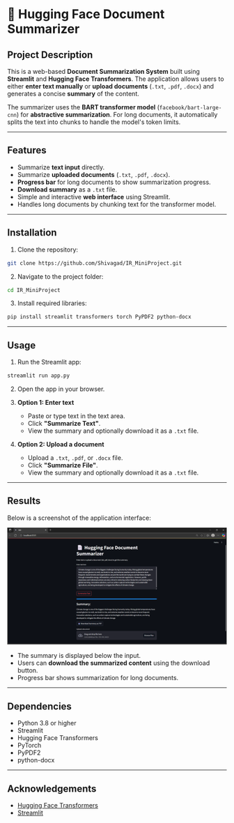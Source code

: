# 📄 Hugging Face Document Summarizer

## **Project Description**

This is a web-based **Document Summarization System** built using **Streamlit** and **Hugging Face Transformers**.
The application allows users to either **enter text manually** or **upload documents** (`.txt`, `.pdf`, `.docx`) and generates a concise **summary** of the content.

The summarizer uses the **BART transformer model** (`facebook/bart-large-cnn`) for **abstractive summarization**. For long documents, it automatically splits the text into chunks to handle the model's token limits.

---

## **Features**

* Summarize **text input** directly.
* Summarize **uploaded documents** (`.txt`, `.pdf`, `.docx`).
* **Progress bar** for long documents to show summarization progress.
* **Download summary** as a `.txt` file.
* Simple and interactive **web interface** using Streamlit.
* Handles long documents by chunking text for the transformer model.

---

## **Installation**

1. Clone the repository:

```bash
git clone https://github.com/Shivagad/IR_MiniProject.git
```

2. Navigate to the project folder:

```bash
cd IR_MiniProject
```

3. Install required libraries:

```bash
pip install streamlit transformers torch PyPDF2 python-docx
```

---

## **Usage**

1. Run the Streamlit app:

```bash
streamlit run app.py
```

2. Open the app in your browser.

3. **Option 1: Enter text**

   * Paste or type text in the text area.
   * Click **"Summarize Text"**.
   * View the summary and optionally download it as a `.txt` file.

4. **Option 2: Upload a document**

   * Upload a `.txt`, `.pdf`, or `.docx` file.
   * Click **"Summarize File"**.
   * View the summary and optionally download it as a `.txt` file.

---

## **Results**

Below is a screenshot of the application interface:

![App Screenshot](result.png)


* The summary is displayed below the input.
* Users can **download the summarized content** using the download button.
* Progress bar shows summarization for long documents.

---

## **Dependencies**

* Python 3.8 or higher
* Streamlit
* Hugging Face Transformers
* PyTorch
* PyPDF2
* python-docx

---

## **Acknowledgements**

* [Hugging Face Transformers](https://huggingface.co/transformers/)
* [Streamlit](https://streamlit.io/)

